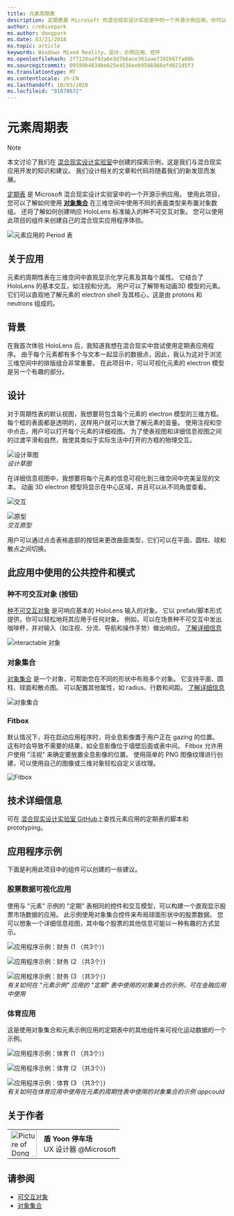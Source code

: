 ```yaml
---
title: 元素周期表
description: 定期表是 Microsoft 的混合现实设计实验室中的一个开源示例应用，你可以在其中了解如何使用对象集合在三维空间中使用不同的表面类型布置对象数组。
author: cre8ivepark
ms.author: dongpark
ms.date: 03/21/2018
ms.topic: article
keywords: Windows Mixed Reality，设计，示例应用，控件
ms.openlocfilehash: 2f7120aaf92a6e3d7b6ace301aae7392b67fa00b
ms.sourcegitcommit: 09599b4034be825e4536eeb9566968afd021d5f3
ms.translationtype: MT
ms.contentlocale: zh-CN
ms.lasthandoff: 10/03/2020
ms.locfileid: "91678672"
---
```

# <a name="periodic-table-of-the-elements"></a>元素周期表

>[!NOTE]
>本文讨论了我们在 [混合现实设计实验室](https://github.com/Microsoft/MRDesignLabs_Unity)中创建的探索示例，这是我们与混合现实应用开发的知识和建议。 我们设计相关的文章和代码将随着我们的新发现而发展。

[定期表](https://github.com/Microsoft/MRDesignLabs_Unity_PeriodicTable) 是 Microsoft 混合现实设计实验室中的一个开源示例应用。 使用此项目，您可以了解如何使用 **[对象集合](../../design/object-collection.md)** 在三维空间中使用不同的表面类型来布置对象数组。 还将了解如何创建响应 HoloLens 标准输入的种不可交互对象。 您可以使用此项目的组件来创建自己的混合现实应用程序体验。

![元素应用的 Period 表](images/640px-periodictable-hero.jpg)

## <a name="about-the-app"></a>关于应用

元素的周期性表在三维空间中直观显示化学元素及其每个属性。 它结合了 HoloLens 的基本交互，如注视和分流。 用户可以了解带有动画3D 模型的元素。 它们可以直观地了解元素的 electron shell 及其核心，这是由 protons 和 neutrons 组成的。

## <a name="background"></a>背景

在我首次体验 HoloLens 后，我知道我想在混合现实中尝试使用定期表应用程序。 由于每个元素都有多个与文本一起显示的数据点，因此，我认为这对于浏览三维空间中的排版组合非常重要。 在此项目中，可以可视化元素的 electron 模型是另一个有趣的部分。

## <a name="design"></a>设计

对于周期性表的默认视图，我想要将包含每个元素的 electron 模型的三维方框。 每个框的表面都是透明的，这样用户就可以大致了解元素的音量。 使用注视和空中点击，用户可以打开每个元素的详细视图。 为了使表视图和详细信息视图之间的过渡平滑和自然，我使其类似于实际生活中打开的方框的物理交互。

![设计草图](images/640px-sketch20170406.jpg)<br>
*设计草图*

在详细信息视图中，我想要将每个元素的信息可视化到三维空间中完美呈现的文本。 动画 3D electron 模型将显示在中心区域，并且可以从不同角度查看。

![交互](images/640px-periodictable-interaction.jpg)

![原型](images/640px-periodictable-prototypes.jpg)<br>
*交互原型*

用户可以通过点击表格底部的按钮来更改曲面类型，它们可以在平面、圆柱、球和散点之间切换。

## <a name="common-controls-and-patterns-used-in-this-app"></a>此应用中使用的公共控件和模式

### <a name="interactable-object-button"></a>种不可交互对象 (按钮) 

[种不可交互对象](../../design/interactable-object.md) 是可响应基本的 HoloLens 输入的对象。 它以 prefab/脚本形式提供，你可以轻松地将其应用于任何对象。 例如，可以在场景种不可交互中发出咖啡杯，并对输入（如注视、分流、导航和操作手势）做出响应。 [了解详细信息](../../design/interactable-object.md)

![nteractable 对象](images/640px-periodictable-interactableobject.jpg)

### <a name="object-collection"></a>对象集合

[对象集合](../../design/object-collection.md) 是一个对象，可帮助您在不同的形状中布局多个对象。 它支持平面、圆柱、球面和散点图。 可以配置其他属性，如 radius、行数和间距。 [了解详细信息](../../design/object-collection.md)

![对象集合](images/640px-periodictable-collections.jpg)

### <a name="fitbox"></a>Fitbox

默认情况下，将在启动应用程序时，将全息影像置于用户正在 gazing 的位置。 这有时会导致不需要的结果，如全息影像位于墙壁后面或表中间。 Fitbox 允许用户使用 "注视" 来确定要放置全息影像的位置。 使用简单的 PNG 图像纹理进行创建，可以使用自己的图像或三维对象轻松自定义该纹理。

![Fitbox](../../design/images/450px-periodictable-fitbox.jpg)

## <a name="technical-details"></a>技术详细信息

可在 [混合现实设计实验室 GitHub](https://github.com/Microsoft/MRDesignLabs_Unity_PeriodicTable)上查找元素应用的定期表的脚本和 prototyping。

## <a name="application-examples"></a>应用程序示例

下面是利用此项目中的组件可以创建的一些建议。

### <a name="stock-data-visualization-app"></a>股票数据可视化应用

使用与 "元素" 示例的 "定期" 表相同的控件和交互模型，可以构建一个直观显示股票市场数据的应用。 此示例使用对象集合控件来布局球面形状中的股票数据。 您可以想象一个详细信息视图，其中每个股票的其他信息可能以一种有趣的方式显示。

![应用程序示例：财务 (1 （共3个）) ](images/640px-periodictable-applicationexamples-finance1.jpg)

![应用程序示例：财务 (2 （共3个）) ](images/640px-periodictable-applicationexamples-finance2.jpg)

![应用程序示例：财务 (3 （共3个）) ](images/640px-periodictable-applicationexamples-finance3.jpg)<br>
*有关如何在 "元素示例" 应用的 "定期" 表中使用的对象集合的示例，可在金融应用中使用*

### <a name="sports-app"></a>体育应用

这是使用对象集合和元素示例应用的定期表中的其他组件来可视化运动数据的一个示例。

![应用程序示例：体育 (1 （共3个）) ](images/640px-periodictable-applicationexamples-sports0.jpg)

![应用程序示例：体育 (2 （共3个）) ](images/640px-periodictable-applicationexamples-sports1.jpg)

![应用程序示例：体育 (3 （共3个）) ](images/640px-periodictable-applicationexamples-sports3.jpg)<br>
*有关如何在体育应用中使用在元素的周期性表中使用的对象集合的示例 appcould*

## <a name="about-the-author"></a>关于作者

<table style="border-collapse:collapse" padding-left="0px">
<tr>
<td style="border-style: none" width="60px"><img alt="Picture of Dong Yoon Park" width="60" height="60" src="images/dongyoonpark.jpg"></td>
<td style="border-style: none"><b>盾 Yoon 停车场</b><br>UX 设计器 @Microsoft</td>
</tr>
</table>

## <a name="see-also"></a>请参阅

* [可交互对象](../../design/interactable-object.md)
* [对象集合](../../design/object-collection.md)
